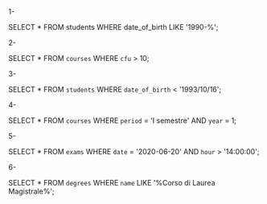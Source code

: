 <!-- 1. Selezionare tutti gli studenti nati nel 1990 (160)
2. Selezionare tutti i corsi che valgono più di 10 crediti (479)
3. Selezionare tutti gli studenti che hanno più di 30 anni
4. Selezionare tutti i corsi del primo semestre del primo anno di un qualsiasi corso di
laurea (286)
5. Selezionare tutti gli appelli d'esame che avvengono nel pomeriggio (dopo le 14) del
20/06/2020 (21)
6. Selezionare tutti i corsi di laurea magistrale (38)
7. Da quanti dipartimenti è composta l'università? (12)
8. Quanti sono gli insegnanti che non hanno un numero di telefono?  -->


1-

SELECT * FROM students WHERE date_of_birth LIKE '1990-%';

2-

SELECT * FROM `courses` WHERE `cfu` > 10;

3-

SELECT * FROM `students` WHERE `date_of_birth` < '1993/10/16';

4-

SELECT * FROM `courses` WHERE `period` = 'I semestre' AND `year` = 1;

5-

SELECT * FROM `exams` WHERE `date` = '2020-06-20' AND `hour` > '14:00:00';

6-

SELECT * FROM `degrees` WHERE `name` LIKE '%Corso di Laurea Magistrale%';


